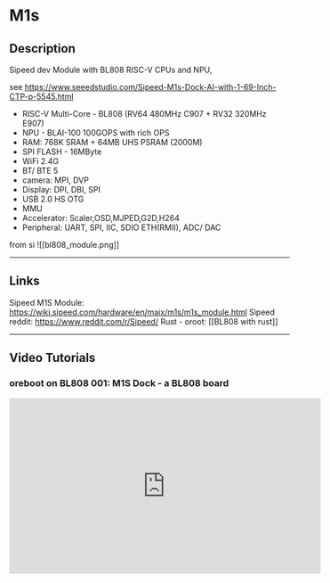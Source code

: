 # M1s

## Description
Sipeed dev Module with BL808 RISC-V CPUs and NPU,

see https://www.seeedstudio.com/Sipeed-M1s-Dock-AI-with-1-69-Inch-CTP-p-5545.html

- RISC-V Multi-Core - BL808 (RV64 480MHz C907 + RV32 320MHz E907)
- NPU - BLAI-100 100GOPS with rich OPS
- RAM: 768K SRAM + 64MB UHS PSRAM (2000M)
- SPI FLASH - 16MByte
- WiFi 2.4G
- BT/ BTE 5
- camera: MPI, DVP
- Display: DPI, DBI, SPI
- USB 2.0 HS OTG
- MMU
- Accelerator: Scaler,OSD,MJPED,G2D,H264  
- Peripheral: UART, SPI, IIC, SDIO ETH(RMII), ADC/ DAC

from si
![[bl808_module.png]]

---
## Links

Sipeed M1S Module: https://wiki.sipeed.com/hardware/en/maix/m1s/m1s_module.html
Sipeed reddit: https://www.reddit.com/r/Sipeed/
Rust - oroot: [[BL808 with rust]]

---

## Video Tutorials

### oreboot on BL808 001: M1S Dock - a BL808 board
<iframe width="560" height="315" src="https://www.youtube.com/embed/ARyhNbjE0VM" title="YouTube video player" frameborder="0" allow="accelerometer; autoplay; clipboard-write; encrypted-media; gyroscope; picture-in-picture; web-share" allowfullscreen></iframe>
